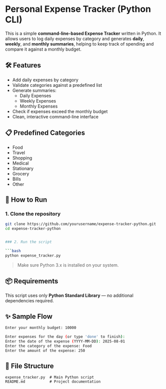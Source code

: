 # Personal Expense Tracker (Python CLI)

This is a simple **command-line-based Expense Tracker** written in Python. It allows users to log daily expenses by category and generates **daily**, **weekly**, and **monthly summaries**, helping to keep track of spending and compare it against a monthly budget.

## 🛠️ Features

- Add daily expenses by category
- Validate categories against a predefined list
- Generate summaries:
  - Daily Expenses
  - Weekly Expenses
  - Monthly Expenses
- Check if expenses exceed the monthly budget
- Clean, interactive command-line interface

## 📋 Predefined Categories

- Food
- Travel
- Shopping
- Medical
- Stationary
- Grocery
- Bills
- Other

## 🚀 How to Run

### 1. Clone the repository

```bash
git clone https://github.com/yourusername/expense-tracker-python.git
cd expense-tracker-python


### 2. Run the script

```bash
python expense_tracker.py
```

> Make sure Python 3.x is installed on your system.

## 📦 Requirements

This script uses only **Python Standard Library** — no additional dependencies required.

## ✨ Sample Flow

```bash
Enter your monthly budget: 10000

Enter expenses for the day (or type 'done' to finish):
Enter the date of the expense (YYYY-MM-DD): 2025-08-01
Enter the category of the expense: Food
Enter the amount of the expense: 250
```

## 📄 File Structure

```
expense_tracker.py  # Main Python script
README.md           # Project documentation
```

